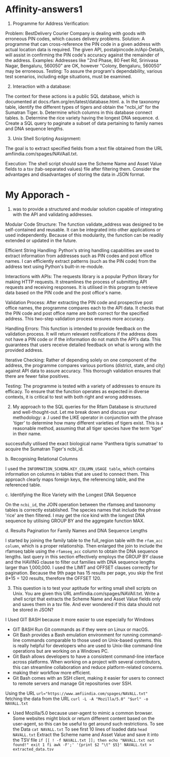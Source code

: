 # Affinity-answers1
1. Programme for Address Verification:

Problem: BestDelivery Courier Company is dealing with goods with erroneous PIN codes, which causes delivery problems.
Solution: A programme that can cross-reference the PIN code in a given address with actual location data is required. The given API, postalpincode.in/Api-Details, will assist in confirming the PIN code's accuracy against the remainder of the address.
Examples: Addresses like "2nd Phase, 80 Feet Rd, Srinivasa Nagar, Bengaluru, 560050" are OK, however "Colony, Bengaluru, 560050" may be erroneous.
Testing: To assure the program's dependability, various test scenarios, including edge situations, must be examined.

2. Interaction with a database:

The context for these actions is a public SQL database, which is documented at docs.rfam.org/en/latest/database.html.
a. In the taxonomy table, identify the different types of tigers and obtain the "ncbi_id" for the Sumatran Tiger.
b. Determine which columns in this database connect tables.
b. Determine the rice variety having the longest DNA sequence.
d. Create a SQL query to paginate a subset of data pertaining to family names and DNA sequence lengths.

3. Unix Shell Scripting Assignment:

The goal is to extract specified fields from a text file obtained from the URL amfiindia.com/spages/NAVAall.txt.

Execution: The shell script should save the Scheme Name and Asset Value fields to a tsv (tab-separated values) file after filtering them. Consider the advantages and disadvantages of storing the data in JSON format.

# My Apporach -
1. was to provide a structured and modular solution capable of integrating with the API and validating addresses.

Modular Code Structure: The function validate_address was designed to be self-contained and reusable. It can be integrated into other applications or used independently. Because of this modularity, the function can be readily extended or updated in the future.

Efficient String Handling: Python's string handling capabilities are used to extract information from addresses such as PIN codes and post office names. I can efficiently extract patterns (such as the PIN code) from the address text using Python's built-in re-module.

Interactions with APIs: The requests library is a popular Python library for making HTTP requests. It streamlines the process of submitting API requests and receiving responses. It is utilised in this program to retrieve data based on the PIN code and the post office's name.

Validation Process: After extracting the PIN code and prospective post office names, the programme compares each to the API data. It checks that the PIN code and post office name are both correct for the specified address. This two-step validation process ensures more accuracy.

Handling Errors: This function is intended to provide feedback on the validation process. It will return relevant notifications if the address does not have a PIN code or if the information do not match the API's data. This guarantees that users receive detailed feedback on what is wrong with the provided address.

Iterative Checking: Rather of depending solely on one component of the address, the programme compares various portions (district, state, and city) against API data to assure accuracy. This thorough validation ensures that there are fewer false positives.

Testing: The programme is tested with a variety of addresses to ensure its efficacy. To ensure that the function operates as expected in diverse contexts, it is critical to test with both right and wrong addresses.

2. My approach to the SQL queries for the Rfam Database is structured and well-thought-out. Let me break down and discuss your methodology:
a .I used the LIKE operator in conjunction with the phrase 'tiger' to determine how many different varieties of tigers exist. This is a reasonable method, assuming that all tiger species have the term 'tiger' in their name.

successfully utilised the exact biological name 'Panthera tigris sumatrae' to acquire the Sumatran Tiger's ncbi_id.

b. Recognising Relational Columns

I used the ``INFORMATION_SCHEMA.KEY_COLUMN_USAGE table``, which contains information on columns in tables that are used to connect them. This approach clearly maps foreign keys, the referencing table, and the referenced table.

c. Identifying the Rice Variety with the Longest DNA Sequence

On the ``ncbi_id``, the JOIN operation between the rfamseq and taxonomy tables is correctly established. The species names that include the phrase 'rice' are then filtered. I may get the rice kind with the longest DNA sequence by utilising GROUP BY and the aggregate function MAX.


d. Results Pagination for Family Names and DNA Sequence Lengths

I started by joining the family table to the full_region table with the ``rfam_acc column``, which is a proper relationship.
Then enlarged the join to include the rfamseq table using the ``rfamseq_acc`` column to obtain the DNA sequence lengths.
last query in this section effectively employs the GROUP BY clause and the HAVING clause to filter out families with DNA sequence lengths larger than 1,000,000.
I used the LIMIT and OFFSET clauses correctly for pagination. Because the 9th page has 15 results per page, you skip the first 8*15 = 120 results, therefore the OFFSET 120.

3. This question is to test your aptitude for writing small shell scripts on Unix. You are given this URL amfiindia.com/spages/NAVAll.txt. Write a shell script that extracts the Scheme Name and Asset Value fields only and saves them in a tsv file. And ever wondered if this data should not be stored in JSON?

I Used GIT BASH because it more easier to use especially for Windows 
- GIT BASH Run Git commands as if they were on Linux or macOS.
- Git Bash provides a Bash emulation environment for running command-line commands comparable to those used on Unix-based systems. 
  this is really helpful for developers who are used to Unix-like command-line operations but are working on a Windows PC.
- Git Bash allows developers to have a consistent command-line interface across platforms. When working on a project with several contributors, this can streamline collaboration and reduce platform-related concerns.
-  making their workflow more efficient.
-  Git Bash comes with an SSH client, making it easier for users to connect to remote servers and manage Git repositories over SSH.

Using the URL 
``url="https://www.amfiindia.com/spages/NAVALL.txt"``
fetching the data from the URL 
``curl -L -A "Mozilla/5.0" "$url" -o NAVALL.txt ``
- Used Mozilla/5.0 because user-agent to mimic a common browser. Some websites might block or return different content based on the user-agent, so this can be useful to get around such restrictions.
To see the Data
``cat NAVALL.txt``
To see first 10 lines of loaded data
``head NAVALL.txt``
Extract the Scheme name and Asset Value and save it into the TSV file
``if [[ ! -f NAVALL.txt ]]; then
    echo "NAVALL.txt not found!"
    exit 1
fi
awk -F';' '{print $2 "\t" $5}' NAVALL.txt > extracted_data.tsv``
